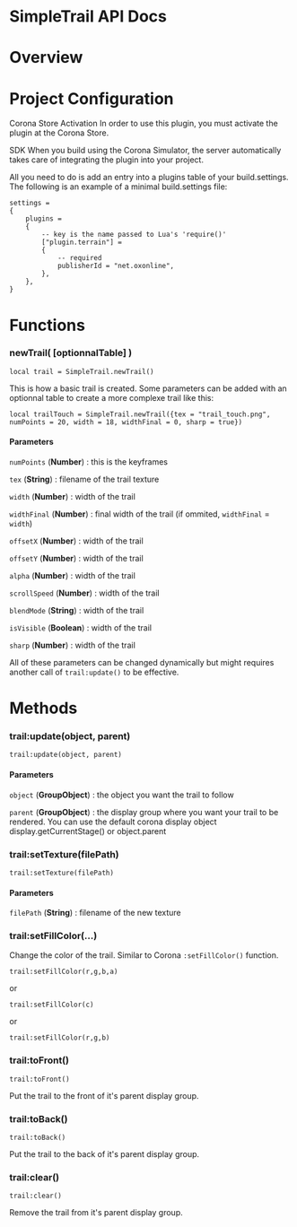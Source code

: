 # SimpleTrail API Docs

# Overview

# Project Configuration

Corona Store Activation
In order to use this plugin, you must activate the plugin at the Corona Store.

SDK
When you build using the Corona Simulator, the server automatically takes care of integrating the plugin into your project.

All you need to do is add an entry into a plugins table of your build.settings. The following is an example of a minimal build.settings file:

```
settings =
{
	plugins =
	{
		-- key is the name passed to Lua's 'require()'
		["plugin.terrain"] =
		{
			-- required
			publisherId = "net.oxonline",
		},
	},
}
```

# Functions

### newTrail( [optionnalTable] )
```
local trail = SimpleTrail.newTrail()
```
This is how a basic trail is created.
Some parameters can be added with an optionnal table to create a more complexe trail like this:

```
local trailTouch = SimpleTrail.newTrail({tex = "trail_touch.png", numPoints = 20, width = 18, widthFinal = 0, sharp = true})
```

#### Parameters
`numPoints` (**Number**) : this is the keyframes 

`tex` (**String**) : filename of the trail texture

`width` (**Number**) : width of the trail

`widthFinal` (**Number**) : final width of the trail (if ommited, `widthFinal` = `width`)

`offsetX` (**Number**) : width of the trail

`offsetY` (**Number**) : width of the trail

`alpha` (**Number**) : width of the trail

`scrollSpeed` (**Number**) : width of the trail

`blendMode` (**String**) : width of the trail

`isVisible` (**Boolean**) : width of the trail

`sharp` (**Number**) : width of the trail

All of these parameters can be changed dynamically but might requires another call of `trail:update()` to be effective.

# Methods

### trail:update(object, parent)
```
trail:update(object, parent)
```
#### Parameters
`object` (**GroupObject**) : the object you want the trail to follow

`parent` (**GroupObject**) : the display group where you want your trail to be rendered. You can use the default corona display object display.getCurrentStage() or object.parent

### trail:setTexture(filePath)
```
trail:setTexture(filePath)
```
#### Parameters
`filePath` (**String**) : filename of the new texture

### trail:setFillColor(...)
Change the color of the trail. Similar to Corona `:setFillColor()` function.
```
trail:setFillColor(r,g,b,a)
```
or
```
trail:setFillColor(c)
```
or
```
trail:setFillColor(r,g,b)
```

### trail:toFront()
```
trail:toFront()
```
Put the trail to the front of it's parent display group.

### trail:toBack()
```
trail:toBack()
```
Put the trail to the back of it's parent display group.

### trail:clear()
```
trail:clear()
```
Remove the trail from it's parent display group.
